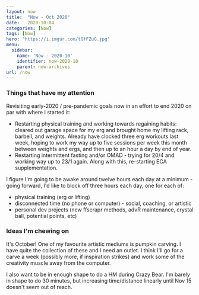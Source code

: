 ```yaml
---
layout: now
title:  "Now - Oct 2020"
date:   2020-10-04
categories: [Now]
tags: [Now]
hero: 'https://i.imgur.com/tGfFZuG.jpg'
menu:
  sidebar:
    name: 'Now - 2020-10'
    identifier: now-2020-10
    parent: now-archives
url: /now
---
```

### Things that have my attention

Revisiting early-2020 / pre-pandemic goals now in an effort to end 2020 on par with where I started it:

- Restarting physical training and working towards regaining habits: cleared out garage space for my erg and brought home my lifting rack, barbell, and weights. Already have clocked three erg workouts last week, hoping to work my way up to five sessions per week this month between weights and ergs, and then up to an hour a day by end of year.
- Restarting intermittent fasting and/or OMAD - trying for 20/4 and working way up to 23/1 again. Along with this, re-starting ECA supplementation.

I figure I'm going to be awake around twelve hours each day at a minimum - going forward, I'd like to block off three hours each day, one for each of:

- physical training (erg or lifting)
- disconnected time (no phone or computer) - social, coaching, or artistic
- personal dev projects (new ffscrapr methods, advR maintenance, crystal ball, potential points, etc)

### Ideas I'm chewing on

It's October! One of my favourite artistic mediums is pumpkin carving. I have quite the collection of these and I need an outlet. I think I'll go for a carve a week (possibly more, if inspiration strikes) and work some of the creativity muscle away from the computer.

I also want to be in enough shape to do a HM during Crazy Bear. I'm barely in shape to do 30 minutes, but increasing time/distance linearly until Nov 15 doesn't seem out of reach. 
